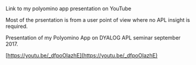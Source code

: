 Link to my polyomino app presentation on YouTube 

Most of the prsentation is from a user point of view where no APL insight is required.

Presentation of my Polyomino App on DYALOG APL seminar september 2017.

[https://youtu.be/_dfpoOIazhE](https://youtu.be/_dfpoOIazhE)
